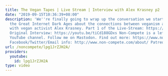 ```yaml
---
title: The Vegan Tapes | Live Stream | Interview with Alex Krasney p2
date: "2019-09-15T10:36:39+08:00"
description: 'We''re finally going to wrap up the conversation we started back during
  the Great Internet Dark Ages about the connections between veganism and leftism
  with vegan activist Alex Krasney. Part 1 of the Live-Stream: https://youtu.be/cUKHn5_HiO4
  Original Interview: https://youtu.be/tiCd188GDxs Non-Compete is a leftist blog and
  YouTube channel. Follow me on Mastodon. Find out more: https://www.non-compete.com/its-time-...
  Facebook/Twitter/Email info: http://www.non-compete.com/about/ Patreon: https://www.patreon.com/noncompete'
url: /noncompete/lpg1JrZJH2A/
providers:
  youtube:
    id: lpg1JrZJH2A
type: video
---
```

